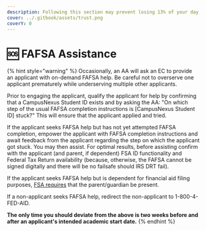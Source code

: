 ```yaml
---
description: Following this section may prevent losing 13% of your day unnecessarily.
cover: ../.gitbook/assets/trust.png
coverY: 0
---
```


# 🆘 FAFSA Assistance

{% hint style="warning" %}
Occasionally, an AA will ask an EC to provide an applicant with on-demand FAFSA help. Be careful not to overserve one applicant prematurely while underserving multiple other applicants.



Prior to engaging the applicant, qualify the applicant for help by confirming that a CampusNexus Student ID exists and by asking the AA: "On which step of the usual FAFSA completion instructions is \[CampusNexus Student ID] stuck?"  This will ensure that the applicant applied and tried.



If the applicant seeks FAFSA help but has not yet attempted FAFSA completion, empower the applicant with FAFSA completion instructions and await feedback from the applicant regarding the step on which the applicant got stuck. You may then assist. For optimal results, before assisting confirm with the applicant (and parent, if dependent) FSA ID functionality and Federal Tax Return availability (because, otherwise, the FAFSA cannot be signed digitally and there will be no failsafe should IRS DRT fail).



If the applicant seeks FAFSA help but is dependent for financial aid filing purposes, [FSA requires](https://studentaid.gov/help/share-fsa-id) that the parent/guardian be present.



If a non-applicant seeks FAFSA help, redirect the non-applicant to 1-800-4-FED-AID.



**The only time you should deviate from the above is two weeks before and after an applicant's intended academic start date.**
{% endhint %}
